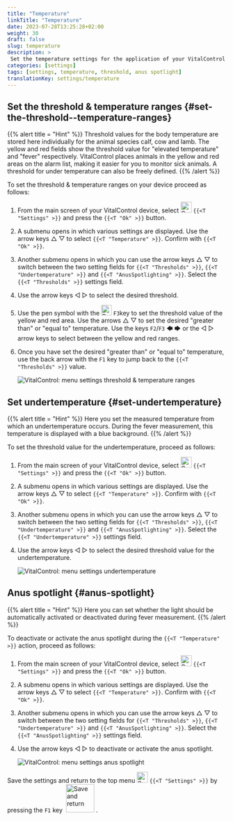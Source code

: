 ```yaml
---
title: "Temperature"
linkTitle: "Temperature"
date: 2023-07-28T13:25:28+02:00
weight: 30
draft: false
slug: temperature
description: >
 Set the temperature settings for the application of your VitalControl device
categories: [settings]
tags: [settings, temperature, threshold, anus spotlight]
translationKey: settings/temperature
---
```

## Set the threshold & temperature ranges {#set-the-threshold--temperature-ranges}
{{% alert title = "Hint" %}}
Threshold values for the body temperature are stored here individually for the animal species calf, cow and lamb. The yellow and red fields show the threshold value for "elevated temperature" and "fever" respectively. VitalControl places animals in the yellow and red areas on the alarm list, making it easier for you to monitor sick animals. A threshold for under temperature can also be freely defined.
{{% /alert %}}

To set the threshold & temperature ranges on your device proceed as follows:

1. From the main screen of your VitalControl device, select <img src="/icons/gear.svg" width="25" align="bottom" alt="Settings" /> `{{<T "Settings" >}}` and press the `{{<T "Ok" >}}` button.

2. A submenu opens in which various settings are displayed. Use the arrow keys △ ▽ to select `{{<T "Temperature" >}}`. Confirm with `{{<T "Ok" >}}`.

3. Another submenu opens in which you can use the arrow keys △ ▽ to switch between the two setting fields for `{{<T "Thresholds" >}}`, `{{<T "Undertemperature" >}}` and `{{<T "AnusSpotlighting" >}}`. Select the `{{<T "Thresholds" >}}` settings field.

4. Use the arrow keys ◁ ▷ to select the desired threshold.

5. Use the pen symbol with the <img src="/icons/actions/edit.svg" width="24" align="bottom" alt="Bearbeiten" /> `F3`key to set the threshold value of the yellow and red area. Use the arrows △ ▽ to set the desired "greater than" or "equal to" temperature. Use the keys `F2`/`F3` 🡄 🡆 or the ◁ ▷ arrow keys to select between the yellow and red ranges.

6. Once you have set the desired "greater than" or "equal to" temperature, use the back arrow with the `F1` key to jump back to the `{{<T "Thresholds" >}}` value.

    ![VitalControl: menu settings threshold & temperature ranges](../images/threshold.png "Threshold & Temperature ranges")


## Set undertemperature {#set-undertemperature}
{{% alert title = "Hint" %}}
Here you set the measured temperature from which an undertemperature occurs. During the fever measurement, this temperature is displayed with a blue background.
{{% /alert %}}

To set the threshold value for the undertemperature, proceed as follows:

1. From the main screen of your VitalControl device, select <img src="/icons/gear.svg" width="25" align="bottom" alt="Settings" /> `{{<T "Settings" >}}` and press the `{{<T "Ok" >}}` button.

2. A submenu opens in which various settings are displayed. Use the arrow keys △ ▽ to select `{{<T "Temperature" >}}`. Confirm with `{{<T "Ok" >}}`.

3. Another submenu opens in which you can use the arrow keys △ ▽ to switch between the two setting fields for `{{<T "Thresholds" >}}`, `{{<T "Undertemperature" >}}` and `{{<T "AnusSpotlighting" >}}`. Select the `{{<T "Undertemperature" >}}` settings field.

4. Use the arrow keys ◁ ▷ to select the desired threshold value for the undertemperature.

    ![VitalControl: menu settings undertemperature](../images/undertemperature.png "Undertemperature")

## Anus spotlight {#anus-spotlight}
{{% alert title = "Hint" %}}
Here you can set whether the light should be automatically activated or deactivated during fever measurement.
{{% /alert %}}

To deactivate or activate the anus spotlight during the `{{<T "Temperature" >}}` action, proceed as follows:

1. From the main screen of your VitalControl device, select <img src="/icons/gear.svg" width="25" align="bottom" alt="Settings" /> `{{<T "Settings" >}}` and press the `{{<T "Ok" >}}` button.

2. A submenu opens in which various settings are displayed. Use the arrow keys △ ▽ to select `{{<T "Temperature" >}}`. Confirm with `{{<T "Ok" >}}`.

3.  Another submenu opens in which you can use the arrow keys △ ▽ to switch between the two setting fields for `{{<T "Thresholds" >}}`, `{{<T "Undertemperature" >}}` and `{{<T "AnusSpotlighting" >}}`. Select the `{{<T "AnusSpotlighting" >}}` settings field.

4. Use the arrow keys ◁ ▷ to deactivate or activate the anus spotlight.

    ![VitalControl: menu settings anus spotlight](../images/anusspotlight.png "Anus spotlight")

Save the settings and return to the top menu <img src="/icons/gear.svg" width="25" align="bottom" alt="Settings" /> `{{<T "Settings" >}}` by pressing the `F1` key &nbsp;<img src="/icons/footer/save_exit.svg" width="65" align="bottom" alt="Save and return" />&nbsp;.
